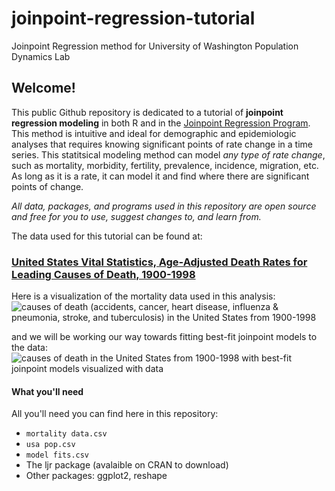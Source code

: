 # joinpoint-regression-tutorial
Joinpoint Regression method for University of Washington Population Dynamics Lab

## Welcome! 

This public Github repository is dedicated to a tutorial of **joinpoint regression modeling** in both R and in the [Joinpoint Regression Program](https://surveillance.cancer.gov/joinpoint/). This method is intuitive and ideal for demographic and epidemiologic analyses that requires knowing significant points of rate change in a time series. This statitsical modeling method can model *any type of rate change*, such as mortality, morbidity, fertility, prevalence, incidence, migration, etc. As long as it is a rate, it can model it and find where there are significant points of change. 

*All data, packages, and programs used in this repository are open source and free for you to use, suggest changes to, and learn from.*

The data used for this tutorial can be found at:
### [United States Vital Statistics, Age-Adjusted Death Rates for Leading Causes of Death, 1900-1998](https://www.cdc.gov/nchs/nvss/mortality/hist293.htm)

Here is a visualization of the mortality data used in this analysis:
![causes of death (accidents, cancer, heart disease, influenza & pneumonia, stroke, and tuberculosis) in the United States from 1900-1998](https://taylorvandoren.files.wordpress.com/2021/10/all-causes.png)

and we will be working our way towards fitting best-fit joinpoint models to the data:
![causes of death in the United States from 1900-1998 with best-fit joinpoint models visualized with data](https://taylorvandoren.files.wordpress.com/2021/10/best-fit-all-causes.png)

#### What you'll need

All you'll need you can find here in this repository:
- `mortality data.csv`
- `usa pop.csv`
- `model fits.csv`
- The ljr package (avalaible on CRAN to download)
- Other packages: ggplot2, reshape
